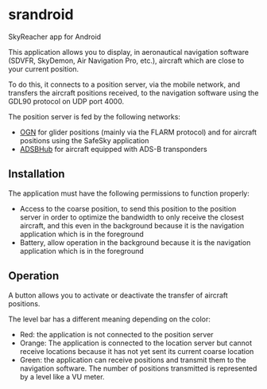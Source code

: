 # srandroid
SkyReacher app for Android

This application allows you to display, in aeronautical navigation software (SDVFR, SkyDemon, Air Navigation Pro, etc.), aircraft which are close to your current position.

To do this, it connects to a position server, via the mobile network, and transfers the aircraft positions received, to the navigation software using the GDL90 protocol on UDP port 4000.

The position server is fed by the following networks:
* [OGN](https://www.glidernet.org/) for glider positions (mainly via the FLARM protocol) and for aircraft positions using the SafeSky application
* [ADSBHub](https://www.adsbhub.org/) for aircraft equipped with ADS-B transponders

## Installation
The application must have the following permissions to function properly:
* Access to the coarse position, to send this position to the position server in order to optimize the bandwidth to only receive the closest aircraft, and this even in the background because it is the navigation application which is in the foreground
* Battery, allow operation in the background because it is the navigation application which is in the foreground

## Operation
A button allows you to activate or deactivate the transfer of aircraft positions.

The level bar has a different meaning depending on the color:
* Red: the application is not connected to the position server
* Orange: The application is connected to the location server but cannot receive locations because it has not yet sent its current coarse location
* Green: the application can receive positions and transmit them to the navigation software. The number of positions transmitted is represented by a level like a VU meter.
